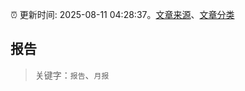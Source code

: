 :alarm_clock: 更新时间: 2025-08-11 04:28:37。[文章来源](/README.md)、[文章分类](/TAGS.md)

## 报告


> 关键字：`报告`、`月报`



